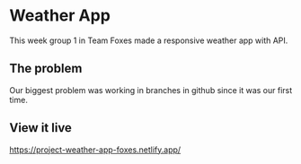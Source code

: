 # Weather App

This week group 1 in Team Foxes made a responsive weather app with API.
## The problem

Our biggest problem was working in branches in github since it was our first time.

## View it live

https://project-weather-app-foxes.netlify.app/
